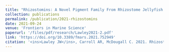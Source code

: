 ```yaml
---
title: "Rhizostomins: A Novel Pigment Family From Rhizostome Jellyfish (Cnidaria, Scyphozoa)"
collection: publications
permalink: /publication/2021-rhizostomins
date: 2021-09-24
venue: 'Frontiers in Marine Science'
paperurl: '/files/pdf/research/Lawley2021-2.pdf'
link: 'https://doi.org/10.3389/fmars.2021.752949'
citation: '<ins>Lawley JW</ins>, Carroll AR, McDougall C. 2021. Rhizostomins: A Novel Pigment Family From Rhizostome Jellyfish (Cnidaria, Scyphozoa). <i>Frontiers in Marine Science</i> 8:752949. doi:10.3389/fmars.2021.752949'
---
```

